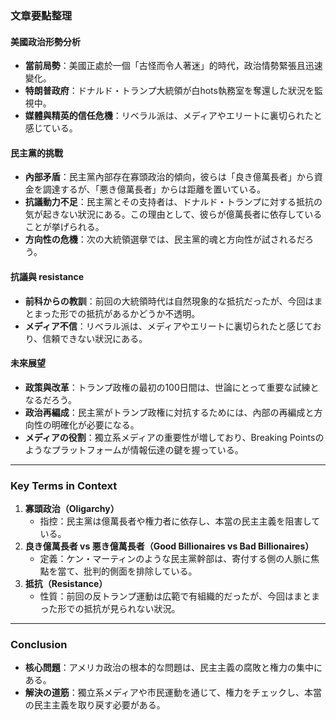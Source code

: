 ### **文章要點整理**

#### **美國政治形勢分析**
- **當前局勢**：美國正處於一個「古怪而令人著迷」的時代，政治情勢緊張且迅速變化。
- **特朗普政府**：ドナルド・トランプ大統領が白hots執務室を奪還した狀況を監視中。
- **媒體與精英的信任危機**：リベラル派は、メディアやエリートに裏切られたと感じている。

#### **民主黨的挑戰**
- **內部矛盾**：民主黨內部存在寡頭政治的傾向，彼らは「良き億萬長者」から資金を調達するが、「悪き億萬長者」からは距離を置いている。
- **抗議動力不足**：民主黨とその支持者は、ドナルド・トランプに対する抵抗の気が起きない狀況にある。この理由として、彼らが億萬長者に依存していることが挙げられる。
- **方向性の危機**：次の大統領選擧では、民主黨的魂と方向性が試されるだろう。

#### **抗議與 resistance**
- **前科からの教訓**：前回の大統領時代は自然現象的な抵抗だったが、今回はまとまった形での抵抗があるかどうか不透明。
- **メディア不信**：リベラル派は、メディアやエリートに裏切られたと感じており、信頼できない狀況にある。

#### **未來展望**
- **政策與改革**：トランプ政権の最初の100日間は、世論にとって重要な試練となるだろう。
- **政治再編成**：民主黨がトランプ政権に対抗するためには、內部の再編成と方向性の明確化が必要になる。
- **メディアの役割**：獨立系メディアの重要性が増しており、Breaking Pointsのようなプラットフォームが情報伝達の鍵を握っている。

---

### **Key Terms in Context**
1. **寡頭政治（Oligarchy）**  
   - 指控：民主黨は億萬長者や権力者に依存し、本當の民主主義を阻害している。
2. **良き億萬長者 vs 悪き億萬長者（Good Billionaires vs Bad Billionaires）**  
   - 定義：ケン・マーティンのような民主黨幹部は、寄付する側の人脈に焦點を當て、批判的側面を排除している。
3. **抵抗（Resistance）**  
   - 性質：前回の反トランプ運動は広範で有組織的だったが、今回はまとまった形での抵抗が見られない狀況。

---

### **Conclusion**
- **核心問題**：アメリカ政治の根本的な問題は、民主主義の腐敗と権力の集中にある。
- **解決の道筋**：獨立系メディアや市民運動を通じて、権力をチェックし、本當の民主主義を取り戻す必要がある。